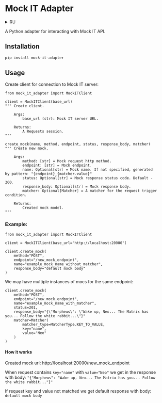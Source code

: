 # Mock IT Adapter

<details>
  <summary>RU</summary>

</details>

A Python adapter for interacting with Mock IT API.

## Installation

```bash
pip install mock-it-adapter
```
## Usage

Create client for connection to Mock IT server:
```doctest
from mock_it_adapter import MockITClient

client = MockITClient(base_url)
""" Create client.

    Args:
        base_url (str): Mock IT server URL. 
    
    Returns:
        A Requests session.
"""
```

```doctest
create_mock(name, method, endpoint, status, response_body, matcher)
""" Create new mock.

    Args:
        method: [str] = Mock request http method.
        endpoint: [str] = Mock endpoint.
        name: Optional[str] = Mock name. If not specified, generated by pattern: "{endpoint}_{matcher.value}"
        status: Optional[str] = Mock response status code. Default - 200.
        response_body: Optional[str] = Mock response body.
        matcher: Optional[Matcher] = A matcher for the request trigger condition.
        
    Returns:
        Created mock model.
"""
```

### Example:
```doctest
from mock_it_adapter import MockITClient

client = MockITClient(base_url="http://localhost:20000")

client.create_mock(
    method="POST",
    endpoint="/new_mock_endpoint",
    name="example_mock_name_without_matcher",
    response_body="default mock body"
)
```
We may have multiple instances of mocs for the same endpoint:
```doctest
client.create_mock(
    method="POST",
    endpoint="/new_mock_endpoint",
    name="example_mock_name_with_matcher",
    status=201,
    response_body="{\"Morpheus\": \"Wake up, Neo... The Matrix has you... Follow the white rabbit...\"}"
    matcher=Matcher(
        matcher_type=MatcherType.KEY_TO_VALUE,
        key="name",
        value="Neo"
    )
)
```
#### How it works
Created mock url: http://localhost:20000/new_mock_endpoint

When request contains `key="name"` with `value="Neo"` we get in the response with body: `"{"Morpheus": "Wake up, Neo... The Matrix has you... Follow the white rabbit..."}"`

If request key and value not matched we get default response with body: `default mock body`
